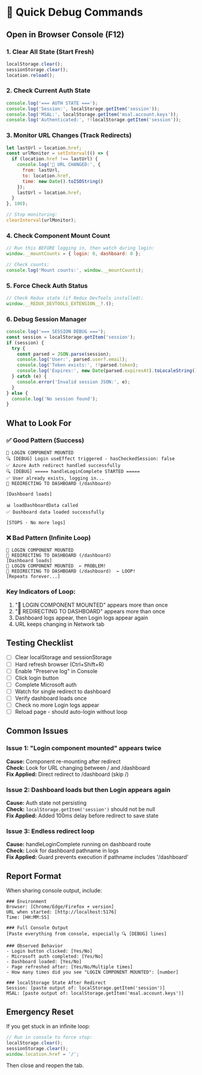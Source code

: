 # 🚀 Quick Debug Commands

## Open in Browser Console (F12)

### 1. Clear All State (Start Fresh)
```javascript
localStorage.clear();
sessionStorage.clear();
location.reload();
```

### 2. Check Current Auth State
```javascript
console.log('=== AUTH STATE ===');
console.log('Session:', localStorage.getItem('session'));
console.log('MSAL:', localStorage.getItem('msal.account.keys'));
console.log('Authenticated:', !!localStorage.getItem('session'));
```

### 3. Monitor URL Changes (Track Redirects)
```javascript
let lastUrl = location.href;
const urlMonitor = setInterval(() => {
  if (location.href !== lastUrl) {
    console.log('🔗 URL CHANGED:', {
      from: lastUrl,
      to: location.href,
      time: new Date().toISOString()
    });
    lastUrl = location.href;
  }
}, 100);

// Stop monitoring:
clearInterval(urlMonitor);
```

### 4. Check Component Mount Count
```javascript
// Run this BEFORE logging in, then watch during login:
window.__mountCounts = { login: 0, dashboard: 0 };

// Check counts:
console.log('Mount counts:', window.__mountCounts);
```

### 5. Force Check Auth Status
```javascript
// Check Redux state (if Redux DevTools installed):
window.__REDUX_DEVTOOLS_EXTENSION__?.();
```

### 6. Debug Session Manager
```javascript
console.log('=== SESSION DEBUG ===');
const session = localStorage.getItem('session');
if (session) {
  try {
    const parsed = JSON.parse(session);
    console.log('User:', parsed.user?.email);
    console.log('Token exists:', !!parsed.token);
    console.log('Expires:', new Date(parsed.expiresAt).toLocaleString());
  } catch (e) {
    console.error('Invalid session JSON:', e);
  }
} else {
  console.log('No session found');
}
```

## What to Look For

### ✅ Good Pattern (Success)
```
🔄 LOGIN COMPONENT MOUNTED
🔍 [DEBUG] Login useEffect triggered - hasCheckedSession: false
✅ Azure Auth redirect handled successfully
🔍 [DEBUG] ===== handleLoginComplete STARTED =====
✅ User already exists, logging in...
🚀 REDIRECTING TO DASHBOARD (/dashboard)

[Dashboard loads]

📊 loadDashboardData called
✅ Dashboard data loaded successfully

[STOPS - No more logs]
```

### ❌ Bad Pattern (Infinite Loop)
```
🔄 LOGIN COMPONENT MOUNTED
🚀 REDIRECTING TO DASHBOARD (/dashboard)
[Dashboard loads]
🔄 LOGIN COMPONENT MOUNTED  ← PROBLEM!
🚀 REDIRECTING TO DASHBOARD (/dashboard)  ← LOOP!
[Repeats forever...]
```

### Key Indicators of Loop:
1. "🔄 LOGIN COMPONENT MOUNTED" appears more than once
2. "🚀 REDIRECTING TO DASHBOARD" appears more than once
3. Dashboard logs appear, then Login logs appear again
4. URL keeps changing in Network tab

## Testing Checklist

- [ ] Clear localStorage and sessionStorage
- [ ] Hard refresh browser (Ctrl+Shift+R)
- [ ] Enable "Preserve log" in Console
- [ ] Click login button
- [ ] Complete Microsoft auth
- [ ] Watch for single redirect to dashboard
- [ ] Verify dashboard loads once
- [ ] Check no more Login logs appear
- [ ] Reload page - should auto-login without loop

## Common Issues

### Issue 1: "Login component mounted" appears twice
**Cause:** Component re-mounting after redirect  
**Check:** Look for URL changing between / and /dashboard  
**Fix Applied:** Direct redirect to /dashboard (skip /)

### Issue 2: Dashboard loads but then Login appears again
**Cause:** Auth state not persisting  
**Check:** `localStorage.getItem('session')` should not be null  
**Fix Applied:** Added 100ms delay before redirect to save state

### Issue 3: Endless redirect loop
**Cause:** handleLoginComplete running on dashboard route  
**Check:** Look for dashboard pathname in logs  
**Fix Applied:** Guard prevents execution if pathname includes '/dashboard'

## Report Format

When sharing console output, include:

```
### Environment
Browser: [Chrome/Edge/Firefox + version]
URL when started: [http://localhost:5176]
Time: [HH:MM:SS]

### Full Console Output
[Paste everything from console, especially 🔍 [DEBUG] lines]

### Observed Behavior
- Login button clicked: [Yes/No]
- Microsoft auth completed: [Yes/No]
- Dashboard loaded: [Yes/No]
- Page refreshed after: [Yes/No/Multiple times]
- How many times did you see "LOGIN COMPONENT MOUNTED": [number]

### localStorage State After Redirect
Session: [paste output of: localStorage.getItem('session')]
MSAL: [paste output of: localStorage.getItem('msal.account.keys')]
```

## Emergency Reset

If you get stuck in an infinite loop:

```javascript
// Run in console to force stop:
localStorage.clear();
sessionStorage.clear();
window.location.href = '/';
```

Then close and reopen the tab.
